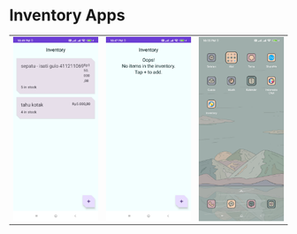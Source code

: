 # Inventory Apps
<table>
  <tr>
    <td><img src="1720194712897.jpg"></td>
    <td><img src="1720194712904.jpg"></td>
    <td><img src="1720194922190.jpg"></td>
  </tr>
</table>

